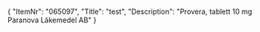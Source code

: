 {
  "ItemNr": "065097",
  "Title": "test",
  "Description": "Provera, tablett 10 mg Paranova Läkemedel AB"
}